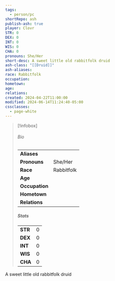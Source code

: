 ```yaml
---
tags:
  - person/pc
shortRepo: ash
publish-ash: true
player: Clovr
STR: 0
DEX: 0
INT: 0
WIS: 0
CHA: 0
pronouns: She/Her
short-desc: A sweet little old rabbitfolk druid
ash-class: "[[Druid]]"
ash-aliases: 
race: Rabbitfolk
occupation: 
hometown: 
age: 
relations: 
created: 2024-04-22T11:00:00
modified: 2024-06-14T11:24:40-05:00
cssclasses:
  - page-white
---
```


> [!infobox]
> ###### Bio
> |                |                  |
> | -------------- | ---------------- |
> |**Aliases**     |                 |
> |**Pronouns**    | She/Her           |
> |**Race**        | Rabbitfolk            |
> |**Age**         |             |
> |**Occupation**  |         |
> |**Hometown**||
> |**Relations**|  |
> 
> ##### Stats
> |      |      |
> | ---- | ---- |
> | **STR**  | 0     |
> | **DEX**  | 0     |
> | **INT**  | 0     |
> | **WIS**  | 0     |
> | **CHA**  | 0     |


A sweet little old rabbitfolk druid


